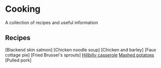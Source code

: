 # Cooking
A collection of recipes and useful information 

## Recipes

[Blackend skin salmon]
[Chicken noodle soup]
[Chicken and barley]
[Faux cottage pie]
[Fried Brussel's sprouts]
[Hillbilly casserole](recipes/hillbilly_casserole.md)
[Mashed potatoes](recipes/mashed_potatoes.md)
[Pulled pork]


